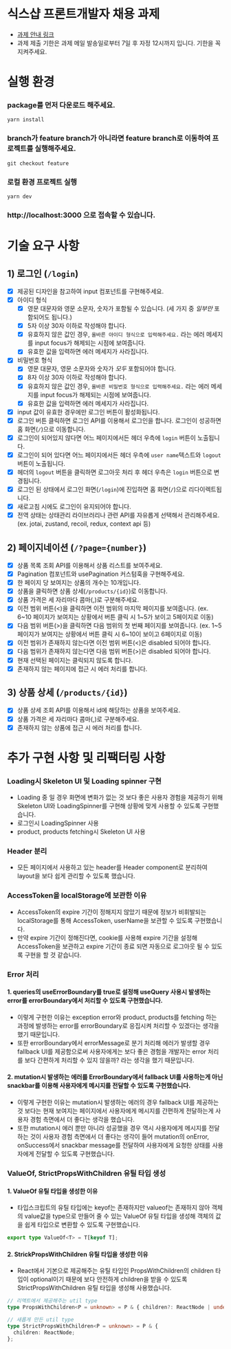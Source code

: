 # 식스샵 프론트개발자 채용 과제

- [과제 안내 링크](https://www.notion.so/sixshop/af7f8a9586b648e6ba92a8c24ff0ef66)
- 과제 제출 기한은 과제 메일 발송일로부터 7일 후 자정 12시까지 입니다. 기한을 꼭 지켜주세요.

# 실행 환경

### package를 먼저 다운로드 해주세요.

```
yarn install
```

### branch가 feature branch가 아니라면 feature branch로 이동하여 프로젝트를 실행해주세요.

```
git checkout feature
```

### 로컬 환경 프로젝트 실행

```
yarn dev
```

### http://localhost:3000 으로 접속할 수 있습니다.

# 기술 요구 사항

## 1) 로그인 (`/login`)

- [x] 제공된 디자인을 참고하여 input 컴포넌트를 구현해주세요.
- [x] 아이디 형식
  - [x] 영문 대문자와 영문 소문자, 숫자가 포함될 수 있습니다. (세 가지 중 _일부만_ 포함되어도 됩니다.)
  - [x] 5자 이상 30자 이하로 작성해야 합니다.
  - [x] 유효하지 않은 값인 경우, `올바른 아이디 형식으로 입력해주세요.` 라는 에러 메세지를 input focus가 해제되는 시점에 보여줍니다.
  - [x] 유효한 값을 입력하면 에러 메세지가 사라집니다.
- [x] 비밀번호 형식
  - [x] 영문 대문자, 영문 소문자와 숫자가 _모두_ 포함되어야 합니다.
  - [x] 8자 이상 30자 이하로 작성해야 합니다.
  - [x] 유효하지 않은 값인 경우, `올바른 비밀번호 형식으로 입력해주세요.` 라는 에러 메세지를 input focus가 해제되는 시점에 보여줍니다.
  - [x] 유효한 값을 입력하면 에러 메세지가 사라집니다.
- [x] input 값이 유효한 경우에만 로그인 버튼이 활성화됩니다.
- [x] 로그인 버튼 클릭하면 로그인 API를 이용해서 로그인을 합니다. 로그인이 성공하면 홈 화면(`/`)으로 이동합니다.
- [x] 로그인이 되어있지 않다면 어느 페이지에서든 헤더 우측에 `login` 버튼이 노출됩니다.
- [x] 로그인이 되어 있다면 어느 페이지에서든 헤더 우측에 `user name`텍스트와 `logout` 버튼이 노출됩니다.
- [x] 헤더의 `logout` 버튼을 클릭하면 로그아웃 처리 후 헤더 우측은 `login` 버튼으로 변경됩니다.
- [x] 로그인 된 상태에서 로그인 화면(`/login`)에 진입하면 홈 화면(`/`)으로 리다이렉트됩니다.
- [x] 새로고침 시에도 로그인이 유지되어야 합니다.
- [x] 전역 상태는 상태관리 라이브러리나 관련 API를 자유롭게 선택해서 관리해주세요.
      (ex. jotai, zustand, recoil, redux, context api 등)

## 2) 페이지네이션 (`/?page={number}`)

- [x] 상품 목록 조회 API를 이용해서 상품 리스트를 보여주세요.
- [x] Pagination 컴포넌트와 usePagination 커스텀훅을 구현해주세요.
- [x] 한 페이지 당 보여지는 상품의 개수는 10개입니다.
- [x] 상품을 클릭하면 상품 상세(`/products/{id}`)로 이동합니다.
- [x] 상품 가격은 세 자리마다 콤마(,)로 구분해주세요.
- [x] 이전 범위 버튼(<)을 클릭하면 이전 범위의 마지막 페이지를 보여줍니다.
      (ex. 6~10 페이지가 보여지는 상황에서 버튼 클릭 시 1~5가 보이고 5페이지로 이동)
- [x] 다음 범위 버튼(>)을 클릭하면 다음 범위의 첫 번째 페이지를 보여줍니다.
      (ex. 1~5 페이지가 보여지는 상황에서 버튼 클릭 시 6~10이 보이고 6페이지로 이동)
- [x] 이전 범위가 존재하지 않는다면 이전 범위 버튼(<)은 disabled 되어야 합니다.
- [x] 다음 범위가 존재하지 않는다면 다음 범위 버튼(>)은 disabled 되어야 합니다.
- [x] 현재 선택된 페이지는 클릭되지 않도록 합니다.
- [x] 존재하지 않는 페이지에 접근 시 에러 처리를 합니다.

## 3) 상품 상세 (`/products/{id}`)

- [x] 상품 상세 조회 API를 이용해서 id에 해당하는 상품을 보여주세요.
- [x] 상품 가격은 세 자리마다 콤마(,)로 구분해주세요.
- [x] 존재하지 않는 상품에 접근 시 에러 처리를 합니다.

# 추가 구현 사항 및 리팩터링 사항

### Loading시 Skeleton UI 및 Loading spinner 구현

- Loading 중 일 경우 화면에 변화가 없는 것 보다 좋은 사용자 경험을 제공하기 위해 Skeleton UI와 LoadingSpinner를 구현해 상황에 맞게 사용할 수 있도록 구현했습니다.
- 로그인시 LoadingSpinner 사용
- product, products fetching시 Skeleton UI 사용

### Header 분리

- 모든 페이지에서 사용하고 있는 header를 Header component로 분리하여 layout을 보다 쉽게 관리할 수 있도록 했습니다.

### AccessToken을 localStorage에 보관한 이유

- AccessToken의 expire 기간이 정해지지 않았기 때문에 정보가 비휘발되는 localStorage를 통해 AccessToken, userName을 보관할 수 있도록 구현했습니다.
- 만약 expire 기간이 정해진다면, cookie를 사용해 expire 기간을 설정해 AccessToken을 보관하고 expire 기간이 종료 되면 자동으로 로그아웃 될 수 있도록 구현을 할 것 같습니다.

### Error 처리

#### 1. queries의 useErrorBoundary를 true로 설정해 useQuery 사용시 발생하는 error를 errorBoundary에서 처리할 수 있도록 구현했습니다.

- 이렇게 구현한 이유는 exception error와 product, products를 fetching 하는 과정에 발생하는 error를 errorBoundary로 응집시켜 처리할 수 있겠다는 생각을 했기 때문입니다.
- 또한 errorBoundary에서 errorMessage로 분기 처리해 에러가 발생할 경우 fallback UI를 제공함으로써 사용자에게는 보다 좋은 경험을 개발자는 error 처리를 보다 간편하게 처리할 수 있지 않을까? 라는 생각을 했기 때문입니다.

#### 2. mutation시 발생하는 에러를 ErrorBoundary에서 fallback UI를 사용하는게 아닌 snackbar를 이용해 사용자에게 메시지를 전달할 수 있도록 구현했습니다.

- 이렇게 구현한 이유는 mutation시 발생하는 에러의 경우 fallback UI를 제공하는 것 보다는 현재 보여지는 페이지에서 사용자에게 메시지를 간편하게 전달하는게 사용자 경험 측면에서 더 좋다는 생각을 했습니다.
- 또한 mutation시 에러 뿐만 아니라 성공했을 경우 역시 사용자에게 메시지를 전달하는 것이 사용자 경험 측면에서 더 좋다는 생각이 들어 mutation의 onError, onSuccess에서 snackbar message를 전달하여 사용자에게 요청한 상태를 사용자에게 전달할 수 있도록 구현했습니다.

### ValueOf, StrictPropsWithChildren 유틸 타입 생성

#### 1. ValueOf 유틸 타입을 생성한 이유

- 타입스크립트의 유틸 타입에는 keyof는 존재하지만 valueof는 존재하지 않아 객체의 value값을 type으로 만들어 줄 수 있는 ValueOf 유틸 타입을 생성해 객체의 값을 쉽게 타입으로 변환할 수 있도록 구현했습니다.

```ts
export type ValueOf<T> = T[keyof T];
```

#### 2. StrickPropsWithChildren 유틸 타입을 생성한 이유

- React에서 기본으로 제공해주는 유틸 타입인 PropsWithChildren의 children 타입이 optional이기 때문에 보다 안전하게 children을 받을 수 있도록 StrictPropsWithChildren 유틸 타입을 생성해 사용했습니다.

```ts
// 리액트에서 제공해주는 util type
type PropsWithChildren<P = unknown> = P & { children?: ReactNode | undefined };

// 새롭게 만든 util type
type StrictPropsWithChildren<P = unknown> = P & {
  children: ReactNode;
};
```
